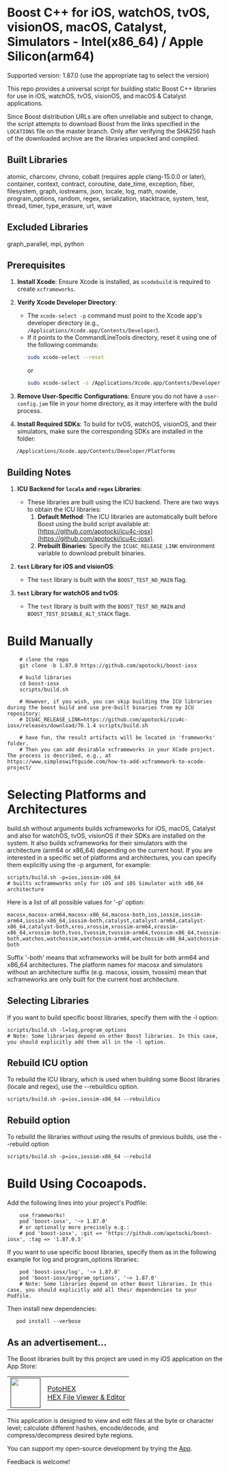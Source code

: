 # Boost C++ for iOS, watchOS, tvOS, visionOS, macOS, Catalyst, Simulators - Intel(x86_64) / Apple Silicon(arm64)

Supported version: 1.87.0 (use the appropriate tag to select the version)

This repo provides a universal script for building static Boost C++ libraries for use in iOS, watchOS, tvOS, visionOS, and macOS & Catalyst applications.

Since Boost distribution URLs are often unreliable and subject to change, the script attempts to download Boost from the links specified in the `LOCATIONS` file on the master branch. Only after verifying the SHA256 hash of the downloaded archive are the libraries unpacked and compiled.

## Built Libraries
atomic, charconv, chrono, cobalt (requires apple clang-15.0.0 or later), container, context, contract, coroutine, date_time, exception, fiber, filesystem, graph, iostreams, json, locale, log, math, nowide, program_options, random, regex, serialization, stacktrace, system, test, thread, timer, type_erasure, url, wave

## Excluded Libraries
graph_parallel, mpi, python

## Prerequisites

1. **Install Xcode**: Ensure Xcode is installed, as `xcodebuild` is required to create `xcframeworks`.

2. **Verify Xcode Developer Directory**:
   - The `xcode-select -p` command must point to the Xcode app's developer directory (e.g., `/Applications/Xcode.app/Contents/Developer`).
   - If it points to the CommandLineTools directory, reset it using one of the following commands:
     ```bash
     sudo xcode-select --reset
     ```
     or
     ```bash
     sudo xcode-select -s /Applications/Xcode.app/Contents/Developer
     ```

3. **Remove User-Specific Configurations**: Ensure you do not have a `user-config.jam` file in your home directory, as it may interfere with the build process.

4. **Install Required SDKs**: To build for tvOS, watchOS, visionOS, and their simulators, make sure the corresponding SDKs are installed in the folder:
```
   /Applications/Xcode.app/Contents/Developer/Platforms
```
## Building Notes

1. **ICU Backend for `locale` and `regex` Libraries**:
   - These libraries are built using the ICU backend. There are two ways to obtain the ICU libraries:
     1. **Default Method**: The ICU libraries are automatically built before Boost using the build script available at:
        [https://github.com/apotocki/icu4c-iosx](https://github.com/apotocki/icu4c-iosx).
     2. **Prebuilt Binaries**: Specify the `ICU4C_RELEASE_LINK` environment variable to download prebuilt binaries.

2. **`test` Library for iOS and visionOS**:
   - The `test` library is built with the `BOOST_TEST_NO_MAIN` flag.

3. **`test` Library for watchOS and tvOS**:
   - The `test` library is built with the `BOOST_TEST_NO_MAIN` and `BOOST_TEST_DISABLE_ALT_STACK` flags.

# Build Manually
```
    # clone the repo
    git clone -b 1.87.0 https://github.com/apotocki/boost-iosx
    
    # build libraries
    cd boost-iosx
    scripts/build.sh
    
    # However, if you wish, you can skip building the ICU libraries during the boost build and use pre-built binaries from my ICU repository:
    # ICU4C_RELEASE_LINK=https://github.com/apotocki/icu4c-iosx/releases/download/76.1.4 scripts/build.sh
    
    # have fun, the result artifacts will be located in 'frameworks' folder.
    # Then you can add desirable xcframeworks in your XCode project. The process is described, e.g., at https://www.simpleswiftguide.com/how-to-add-xcframework-to-xcode-project/
```
# Selecting Platforms and Architectures
build.sh without arguments builds xcframeworks for iOS, macOS, Catalyst and also for watchOS, tvOS, visionOS if their SDKs are installed on the system. It also builds xcframeworks for their simulators with the architecture (arm64 or x86_64) depending on the current host.
If you are interested in a specific set of platforms and architectures, you can specify them explicitly using the -p argument, for example:
```
scripts/build.sh -p=ios,iossim-x86_64
# builts xcframeworks only for iOS and iOS Simulator with x86_64 architecture
```
Here is a list of all possible values for '-p' option:
```
macosx,macosx-arm64,macosx-x86_64,macosx-both,ios,iossim,iossim-arm64,iossim-x86_64,iossim-both,catalyst,catalyst-arm64,catalyst-x86_64,catalyst-both,xros,xrossim,xrossim-arm64,xrossim-x86_64,xrossim-both,tvos,tvossim,tvossim-arm64,tvossim-x86_64,tvossim-both,watchos,watchossim,watchossim-arm64,watchossim-x86_64,watchossim-both
```
Suffix '-both' means that xcframeworks will be built for both arm64 and x86_64 architectures.
The platform names for macosx and simulators without an architecture suffix (e.g. macosx, iossim, tvossim) mean that xcframeworks are only built for the current host architecture.

## Selecting Libraries
If you want to build specific boost libraries, specify them with the -l option:
```
scripts/build.sh -l=log,program_options
# Note: Some libraries depend on other Boost libraries. In this case, you should explicitly add them all in the -l option.
```
## Rebuild ICU option
To rebuild the ICU library, which is used when building some Boost libraries (locale and regex), use the --rebuildicu option.
```
scripts/build.sh -p=ios,iossim-x86_64 --rebuildicu
```
## Rebuild option
To rebuild the libraries without using the results of previous builds, use the --rebuild option
```
scripts/build.sh -p=ios,iossim-x86_64 --rebuild

```

# Build Using Cocoapods.
Add the following lines into your project's Podfile:
```
    use_frameworks!
    pod 'boost-iosx', '~> 1.87.0'
    # or optionally more precisely e.g.:
    # pod 'boost-iosx', :git => 'https://github.com/apotocki/boost-iosx', :tag => '1.87.0.5'
```
If you want to use specific boost libraries, specify them as in the following example for log and program_options libraries:
``` 
    pod 'boost-iosx/log', '~> 1.87.0'
    pod 'boost-iosx/program_options', '~> 1.87.0'
    # Note: Some libraries depend on other Boost libraries. In this case, you should explicitly add all their dependencies to your Podfile.
```
Then install new dependencies:
```
   pod install --verbose
```

## As an advertisement...
The Boost libraries built by this project are used in my iOS application on the App Store:

[<table align="center" border=0 cellspacing=0 cellpadding=0><tr><td><img src="https://is4-ssl.mzstatic.com/image/thumb/Purple112/v4/78/d6/f8/78d6f802-78f6-267a-8018-751111f52c10/AppIcon-0-1x_U007emarketing-0-10-0-85-220.png/460x0w.webp" width="70"/></td><td><a href="https://apps.apple.com/us/app/potohex/id1620963302">PotoHEX</a><br>HEX File Viewer & Editor</td><tr></table>]()

This application is designed to view and edit files at the byte or character level; calculate different hashes, encode/decode, and compress/decompress desired byte regions.
  
You can support my open-source development by trying the [App](https://apps.apple.com/us/app/potohex/id1620963302).

Feedback is welcome!
